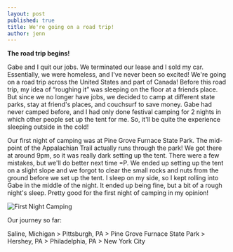 ```yaml
---
layout: post
published: true
title: We're going on a road trip!
author: jenn
---
```

 
**The road trip begins!**
  
 Gabe and I quit our jobs. We terminated our lease and I sold my car. Essentially, we were homeless, and I've never been so excited! We're going on a road trip across the United States and part of Canada! Before this road trip, my idea of “roughing it” was sleeping on the floor at a friends place. But since we no longer have jobs, we decided to camp at different state parks, stay at friend's places, and couchsurf to save money. Gabe had never camped before, and I had only done festival camping for 2 nights in which other people set up the tent for me. So, it'll be quite the experience sleeping outside in the cold! 

Our first night of camping was at Pine Grove Furnace State Park. The mid-point of the Appalachian Trail actually runs through the park! We got there at around 9pm, so it was really dark setting up the tent. There were a few mistakes, but we'll do better next time =P. We ended up setting up the tent on a slight slope and we forgot to clear the small rocks and nuts from the ground before we set up the tent. I sleep on my side, so I kept rolling into Gabe in the middle of the night. It ended up being fine, but a bit of a rough night's sleep. Pretty good for the first night of camping in my opinion!  

![First Night Camping](https://farm3.staticflickr.com/2948/15315030287_fa952ba56a_h.jpg "First Night Camping")

Our journey so far: 

Saline, Michigan > Pittsburgh, PA > Pine Grove Furnace State Park > Hershey, PA > Philadelphia, PA > New York City
